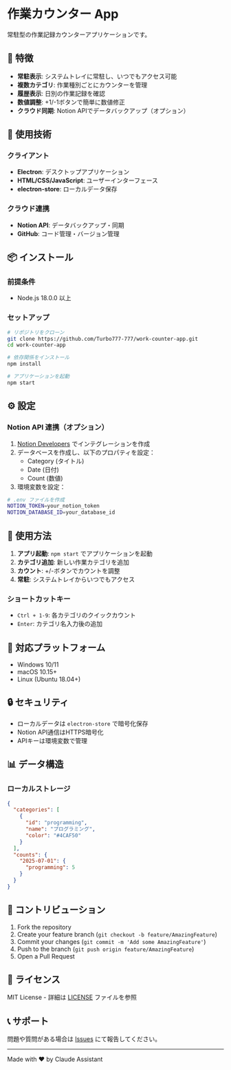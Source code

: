 # 作業カウンター App

常駐型の作業記録カウンターアプリケーションです。

## 🎯 特徴

- **常駐表示**: システムトレイに常駐し、いつでもアクセス可能
- **複数カテゴリ**: 作業種別ごとにカウンターを管理
- **履歴表示**: 日別の作業記録を確認
- **数値調整**: +1/-1ボタンで簡単に数値修正
- **クラウド同期**: Notion APIでデータバックアップ（オプション）

## 🔧 使用技術

### クライアント
- **Electron**: デスクトップアプリケーション
- **HTML/CSS/JavaScript**: ユーザーインターフェース
- **electron-store**: ローカルデータ保存

### クラウド連携
- **Notion API**: データバックアップ・同期
- **GitHub**: コード管理・バージョン管理

## 📦 インストール

### 前提条件
- Node.js 18.0.0 以上

### セットアップ
```bash
# リポジトリをクローン
git clone https://github.com/Turbo777-777/work-counter-app.git
cd work-counter-app

# 依存関係をインストール
npm install

# アプリケーションを起動
npm start
```

## ⚙️ 設定

### Notion API 連携（オプション）
1. [Notion Developers](https://www.notion.so/my-integrations) でインテグレーションを作成
2. データベースを作成し、以下のプロパティを設定：
   - Category (タイトル)
   - Date (日付)
   - Count (数値)
3. 環境変数を設定：
```bash
# .env ファイルを作成
NOTION_TOKEN=your_notion_token
NOTION_DATABASE_ID=your_database_id
```

## 🚀 使用方法

1. **アプリ起動**: `npm start` でアプリケーションを起動
2. **カテゴリ追加**: 新しい作業カテゴリを追加
3. **カウント**: +/-ボタンでカウントを調整
4. **常駐**: システムトレイからいつでもアクセス

### ショートカットキー
- `Ctrl + 1-9`: 各カテゴリのクイックカウント
- `Enter`: カテゴリ名入力後の追加

## 📱 対応プラットフォーム

- Windows 10/11
- macOS 10.15+
- Linux (Ubuntu 18.04+)

## 🔒 セキュリティ

- ローカルデータは `electron-store` で暗号化保存
- Notion API通信はHTTPS暗号化
- APIキーは環境変数で管理

## 📊 データ構造

### ローカルストレージ
```json
{
  "categories": [
    {
      "id": "programming",
      "name": "プログラミング",
      "color": "#4CAF50"
    }
  ],
  "counts": {
    "2025-07-01": {
      "programming": 5
    }
  }
}
```

## 🤝 コントリビューション

1. Fork the repository
2. Create your feature branch (`git checkout -b feature/AmazingFeature`)
3. Commit your changes (`git commit -m 'Add some AmazingFeature'`)
4. Push to the branch (`git push origin feature/AmazingFeature`)
5. Open a Pull Request

## 📄 ライセンス

MIT License - 詳細は [LICENSE](LICENSE) ファイルを参照

## 📞 サポート

問題や質問がある場合は [Issues](https://github.com/Turbo777-777/work-counter-app/issues) にて報告してください。

---

Made with ❤️ by Claude Assistant
